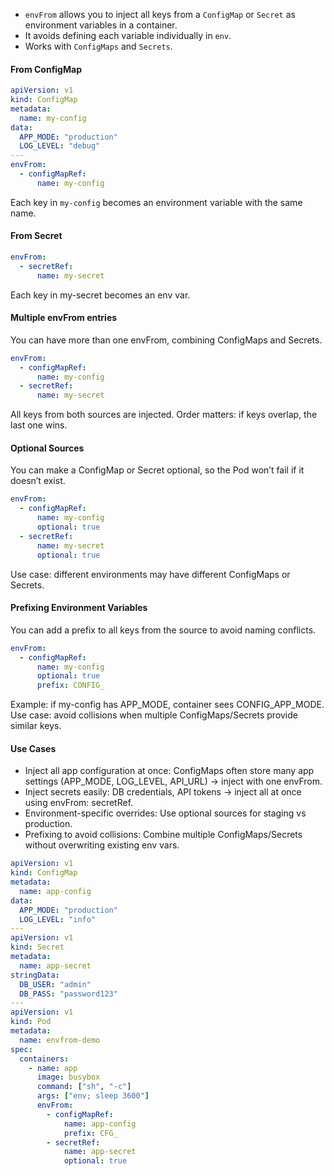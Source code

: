 - `envFrom` allows you to inject all keys from a `ConfigMap` or `Secret` as environment variables in a container.
- It avoids defining each variable individually in `env`.
- Works with `ConfigMaps` and `Secrets`.

#### From ConfigMap
```yaml
apiVersion: v1
kind: ConfigMap
metadata:
  name: my-config
data:
  APP_MODE: "production"
  LOG_LEVEL: "debug"
---
envFrom:
  - configMapRef:
      name: my-config
```
Each key in `my-config` becomes an environment variable with the same name.

#### From Secret
```yaml
envFrom:
  - secretRef:
      name: my-secret
```
Each key in my-secret becomes an env var.

#### Multiple envFrom entries
You can have more than one envFrom, combining ConfigMaps and Secrets.
```yaml
envFrom:
  - configMapRef:
      name: my-config
  - secretRef:
      name: my-secret
```
All keys from both sources are injected.
Order matters: if keys overlap, the last one wins.


#### Optional Sources
You can make a ConfigMap or Secret optional, so the Pod won’t fail if it doesn’t exist.
```yaml
envFrom:
  - configMapRef:
      name: my-config
      optional: true
  - secretRef:
      name: my-secret
      optional: true
```
Use case: different environments may have different ConfigMaps or Secrets.

#### Prefixing Environment Variables
You can add a prefix to all keys from the source to avoid naming conflicts.
```yaml
envFrom:
  - configMapRef:
      name: my-config
      optional: true
      prefix: CONFIG_
```
Example: if my-config has APP_MODE, container sees CONFIG_APP_MODE.
Use case: avoid collisions when multiple ConfigMaps/Secrets provide similar keys.

#### Use Cases
* Inject all app configuration at once: ConfigMaps often store many app settings (APP_MODE, LOG_LEVEL, API_URL) → inject with one envFrom.
* Inject secrets easily: DB credentials, API tokens → inject all at once using envFrom: secretRef.
* Environment-specific overrides: Use optional sources for staging vs production.
* Prefixing to avoid collisions: Combine multiple ConfigMaps/Secrets without overwriting existing env vars.

```yaml
apiVersion: v1
kind: ConfigMap
metadata:
  name: app-config
data:
  APP_MODE: "production"
  LOG_LEVEL: "info"
---
apiVersion: v1
kind: Secret
metadata:
  name: app-secret
stringData:
  DB_USER: "admin"
  DB_PASS: "password123"
---
apiVersion: v1
kind: Pod
metadata:
  name: envfrom-demo
spec:
  containers:
    - name: app
      image: busybox
      command: ["sh", "-c"]
      args: ["env; sleep 3600"]
      envFrom:
        - configMapRef:
            name: app-config
            prefix: CFG_
        - secretRef:
            name: app-secret
            optional: true
```